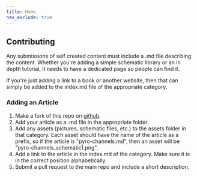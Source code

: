 ```yaml
---
title: Home
nav_exclude: true
---
```


## Contributing

Any submissions of self created content must include a .md file describing the content. Whether you're adding a simple schematic library or an in depth tutorial, it needs to have a dedicated page so people can find it.

If you're just adding a link to a book or another website, then that can simply be added to the index.md file of the appropriate category.

### Adding an Article

1. Make a fork of this repo on [github](https://github.com/BPS-space/bps-space.github.io).
2. Add your article as a .md file in the appropriate folder.
3. Add any assets (pictures, schematic files, etc.) to the assets folder in that category. Each asset should have the name of the article as a prefix, so if the article is "pyro-channels.md", then an asset will be "pyro-channels_schematic1.png".
4. Add a link to the article in the index.md of the category. Make sure it is in the correct position alphabetically.
5. Submit a pull request to the main repo and include a short description.
